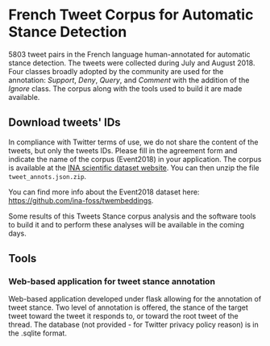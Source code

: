 # French Tweet Corpus for Automatic Stance Detection

5803 tweet pairs in the French language human-annotated for automatic stance detection.
The tweets were collected during July and August 2018.
Four classes broadly adopted by the community are used for the annotation: 
*Support*, *Deny*, *Query*, and *Comment* with the addition of the *Ignore* class.
The corpus along with the tools used to build it are made available.

## Download tweets' IDs

In compliance with Twitter terms of use, we do not share the content of the tweets, but only the tweets IDs. 
Please fill in the agreement form and indicate the name of the corpus (Event2018) in your application.
The corpus is available at the [INA scientific dataset website](https://dataset.ina.fr/corpus). 
You can then unzip the file `tweet_annots.json.zip`.

You can find more info about the Event2018 dataset here: https://github.com/ina-foss/twembeddings.

Some results of this Tweets Stance corpus analysis 
and the software tools to build it and to perform these analyses will be available in the coming days.

## Tools
### Web-based application for tweet stance annotation
Web-based application developed under flask allowing for the annotation of tweet stance. Two level
of annotation is offered, the stance of the target tweet toward the tweet it responds to, or
toward the root tweet of the thread. The database (not provided - for Twitter privacy policy reason)
is in the .sqlite format.

